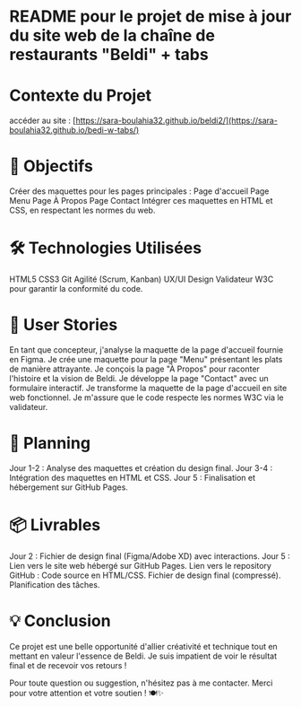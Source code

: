 
# README pour le projet de mise à jour du site web de la chaîne de restaurants "Beldi" + tabs
#  Contexte du Projet
accéder au site : [https://sara-boulahia32.github.io/beldi2/](https://sara-boulahia32.github.io/bedi-w-tabs/)

# 🚀 Objectifs
Créer des maquettes pour les pages principales :
Page d'accueil
Page Menu
Page À Propos
Page Contact
Intégrer ces maquettes en HTML et CSS, en respectant les normes du web.
# 🛠️ Technologies Utilisées
HTML5
CSS3
Git
Agilité (Scrum, Kanban)
UX/UI Design
Validateur W3C pour garantir la conformité du code.
# 🎨 User Stories
En tant que concepteur, j'analyse la maquette de la page d'accueil fournie en Figma.
Je crée une maquette pour la page "Menu" présentant les plats de manière attrayante.
Je conçois la page "À Propos" pour raconter l'histoire et la vision de Beldi.
Je développe la page "Contact" avec un formulaire interactif.
Je transforme la maquette de la page d'accueil en site web fonctionnel.
Je m'assure que le code respecte les normes W3C via le validateur.
# 📅 Planning
Jour 1-2 : Analyse des maquettes et création du design final.
Jour 3-4 : Intégration des maquettes en HTML et CSS.
Jour 5 : Finalisation et hébergement sur GitHub Pages.
# 📦 Livrables
Jour 2 :
Fichier de design final (Figma/Adobe XD) avec interactions.
Jour 5 :
Lien vers le site web hébergé sur GitHub Pages.
Lien vers le repository GitHub :
Code source en HTML/CSS.
Fichier de design final (compressé).
Planification des tâches.

# 💡 Conclusion
Ce projet est une belle opportunité d'allier créativité et technique tout en mettant en valeur l'essence de Beldi. Je suis impatient de voir le résultat final et de recevoir vos retours !

Pour toute question ou suggestion, n'hésitez pas à me contacter. Merci pour votre attention et votre soutien ! 🍽️✨
